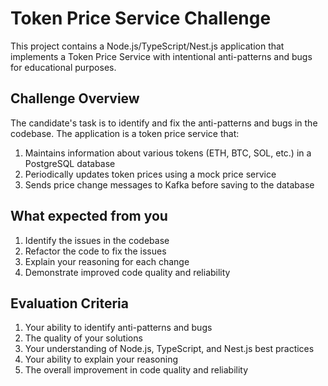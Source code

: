# Token Price Service Challenge

This project contains a Node.js/TypeScript/Nest.js application that implements a Token Price Service with intentional anti-patterns and bugs for educational purposes.

## Challenge Overview

The candidate's task is to identify and fix the anti-patterns and bugs in the codebase. The application is a token price service that:

1. Maintains information about various tokens (ETH, BTC, SOL, etc.) in a PostgreSQL database
2. Periodically updates token prices using a mock price service
3. Sends price change messages to Kafka before saving to the database

## What expected from you

1. Identify the issues in the codebase
2. Refactor the code to fix the issues
3. Explain your reasoning for each change
4. Demonstrate improved code quality and reliability

## Evaluation Criteria

1. Your ability to identify anti-patterns and bugs
2. The quality of your solutions
3. Your understanding of Node.js, TypeScript, and Nest.js best practices
4. Your ability to explain your reasoning
5. The overall improvement in code quality and reliability
